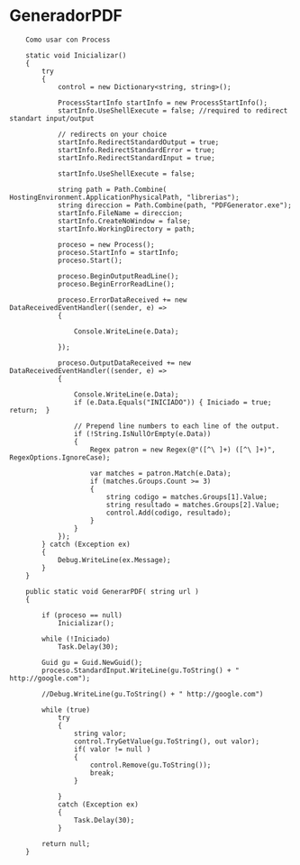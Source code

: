 # GeneradorPDF
        Como usar con Process
        
        static void Inicializar()
        {
            try
            {
                control = new Dictionary<string, string>();

                ProcessStartInfo startInfo = new ProcessStartInfo();
                startInfo.UseShellExecute = false; //required to redirect standart input/output

                // redirects on your choice
                startInfo.RedirectStandardOutput = true;
                startInfo.RedirectStandardError = true;
                startInfo.RedirectStandardInput = true;

                startInfo.UseShellExecute = false;

                string path = Path.Combine( HostingEnvironment.ApplicationPhysicalPath, "librerias");
                string direccion = Path.Combine(path, "PDFGenerator.exe");
                startInfo.FileName = direccion;
                startInfo.CreateNoWindow = false;
                startInfo.WorkingDirectory = path;

                proceso = new Process();
                proceso.StartInfo = startInfo;
                proceso.Start();

                proceso.BeginOutputReadLine();
                proceso.BeginErrorReadLine();

                proceso.ErrorDataReceived += new DataReceivedEventHandler((sender, e) =>
                {

                    Console.WriteLine(e.Data);

                });

                proceso.OutputDataReceived += new DataReceivedEventHandler((sender, e) =>
                {

                    Console.WriteLine(e.Data);
                    if (e.Data.Equals("INICIADO")) { Iniciado = true;  return;  }

                    // Prepend line numbers to each line of the output.
                    if (!String.IsNullOrEmpty(e.Data))
                    {
                        Regex patron = new Regex(@"([^\ ]+) ([^\ ]+)", RegexOptions.IgnoreCase);

                        var matches = patron.Match(e.Data);
                        if (matches.Groups.Count >= 3)
                        {
                            string codigo = matches.Groups[1].Value;
                            string resultado = matches.Groups[2].Value;
                            control.Add(codigo, resultado);
                        }
                    }
                });
            } catch (Exception ex)
            {
                Debug.WriteLine(ex.Message);
            }
        }

        public static void GenerarPDF( string url ) 
        {

            if (proceso == null)
                Inicializar();

            while (!Iniciado)
                Task.Delay(30);

            Guid gu = Guid.NewGuid();
            proceso.StandardInput.WriteLine(gu.ToString() + " http://google.com");

            //Debug.WriteLine(gu.ToString() + " http://google.com")

            while (true)
                try
                {
                    string valor;
                    control.TryGetValue(gu.ToString(), out valor);
                    if( valor != null )
                    {
                        control.Remove(gu.ToString());
                        break;
                    }                      
                    
                }
                catch (Exception ex)
                {
                    Task.Delay(30);
                }
          
            return null;
        }
